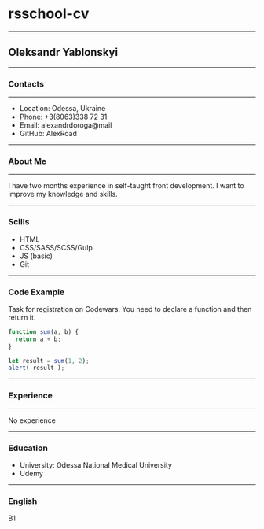 # rsschool-cv
*************
## Oleksandr Yablonskyi
*************
### Contacts
*************
* Location: Odessa, Ukraine
* Phone: +3(8063)338 72 31
* Email: alexandrdoroga@mail
* GitHub: AlexRoad
*************
### About Me
*************
I have two months experience in self-taught front development. I want to improve my knowledge and skills.
*************
### Scills
* HTML
* CSS/SASS/SCSS/Gulp
* JS (basic)
* Git
*************
### Code Example
Task for registration on Codewars. You need to declare a function and then return it.

```javascript
function sum(a, b) {
  return a + b;
}

let result = sum(1, 2);
alert( result );
```
*************
### Experience
*************
No experience
*************
### Education
* University: Odessa National Medical University
* Udemy 
*************
### English
B1